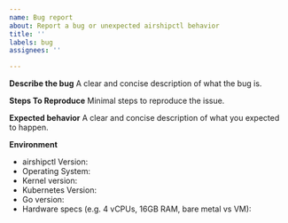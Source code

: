 ```yaml
---
name: Bug report
about: Report a bug or unexpected airshipctl behavior
title: ''
labels: bug
assignees: ''

---
```


**Describe the bug**
A clear and concise description of what the bug is.

**Steps To Reproduce**
Minimal steps to reproduce the issue.

**Expected behavior**
A clear and concise description of what you expected to happen.

**Environment**
- airshipctl Version:
- Operating System:
- Kernel version:
- Kubernetes Version:
- Go version:
- Hardware specs (e.g. 4 vCPUs, 16GB RAM, bare metal vs VM):
